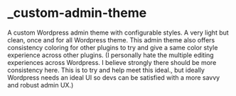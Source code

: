 # _custom-admin-theme
A custom Wordpress admin theme with configurable styles. A very light but clean, once and for all Wordpress theme. This admin theme also offers consistency coloring for other plugins to try and give a same color style experience across other plugins. (I personally hate the multiple editing experiences across Wordpress. I believe strongly there should be more consistency here. This is to try and help meet this ideal., but ideally Wordpress needs an ideal UI so devs can be satisfied with a more savvy and robust admin UX.)
